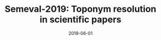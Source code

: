 ---
title: "Semeval-2019: Toponym resolution in scientific papers"
collection: markdownpublications
permalink: /publication/2019-Semeval-2019-Toponym-resolution-in-scientific-papers
date: 2019-06-01
venue: 'In the proceedings of Proceedings of the 13th International Workshop on Semantic Evaluation'
---